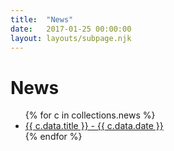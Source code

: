 ```yaml
---
title:  "News"
date:   2017-01-25 00:00:00
layout: layouts/subpage.njk
---
```


<h1 class="title is-1">News</h1>

<ul>
{% for c in collections.news %}
    <li>
        <a href="{{ c.url }}">
        {{ c.data.title }} - {{ c.data.date }}
        </a>
    </li>
{% endfor %}
</ul>